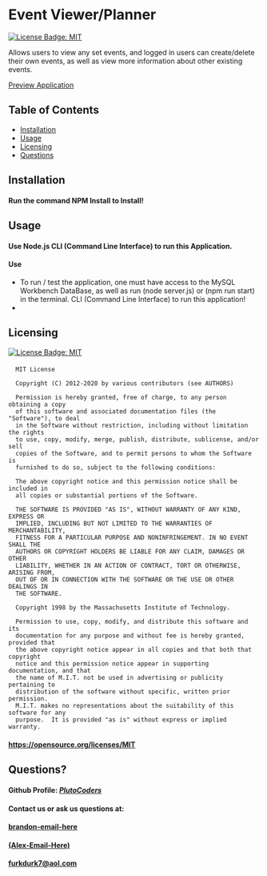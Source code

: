 
  # Event Viewer/Planner

  [![License Badge: MIT](https://img.shields.io/badge/License-MIT-blue.svg)](https://opensource.org/licenses/MIT)

  Allows users to view any set events, and logged in users can create/delete their own events, as well as view more information about other existing events.

  [Preview Application](https://media.istockphoto.com/id/460423127/photo/tire-swing-hanging-from-tree-on-sunny-day.jpg?s=612x612&w=0&k=20&c=E3yxlF_IK2jj43JSN4M8NIyH3VW0kvtwzF0g59hrQSY=)

  ## Table of Contents  
  * [Installation](#installation)  
  * [Usage](#usage) 
  * [Licensing](#licensing)
  * [Questions](#questions)

  ## Installation
  #### Run the command NPM Install to Install!
  
  ## Usage
  #### Use Node.js CLI (Command Line Interface) to run this Application.

  #### Use 
  - To run / test the application, one must have access to the MySQL Workbench DataBase, as well as run (node server.js) or (npm run start) in the terminal. CLI (Command Line Interface) to run this application!
  - 
  ## Licensing
  [![License Badge: MIT](https://img.shields.io/badge/License-MIT-blue.svg)](https://opensource.org/licenses/MIT)
  #### 
      MIT License

      Copyright (C) 2012-2020 by various contributors (see AUTHORS)

      Permission is hereby granted, free of charge, to any person obtaining a copy
      of this software and associated documentation files (the "Software"), to deal
      in the Software without restriction, including without limitation the rights
      to use, copy, modify, merge, publish, distribute, sublicense, and/or sell
      copies of the Software, and to permit persons to whom the Software is
      furnished to do so, subject to the following conditions:

      The above copyright notice and this permission notice shall be included in
      all copies or substantial portions of the Software.

      THE SOFTWARE IS PROVIDED "AS IS", WITHOUT WARRANTY OF ANY KIND, EXPRESS OR
      IMPLIED, INCLUDING BUT NOT LIMITED TO THE WARRANTIES OF MERCHANTABILITY,
      FITNESS FOR A PARTICULAR PURPOSE AND NONINFRINGEMENT. IN NO EVENT SHALL THE
      AUTHORS OR COPYRIGHT HOLDERS BE LIABLE FOR ANY CLAIM, DAMAGES OR OTHER
      LIABILITY, WHETHER IN AN ACTION OF CONTRACT, TORT OR OTHERWISE, ARISING FROM,
      OUT OF OR IN CONNECTION WITH THE SOFTWARE OR THE USE OR OTHER DEALINGS IN
      THE SOFTWARE.
      
      Copyright 1998 by the Massachusetts Institute of Technology.

      Permission to use, copy, modify, and distribute this software and its
      documentation for any purpose and without fee is hereby granted, provided that
      the above copyright notice appear in all copies and that both that copyright
      notice and this permission notice appear in supporting documentation, and that
      the name of M.I.T. not be used in advertising or publicity pertaining to
      distribution of the software without specific, written prior permission.
      M.I.T. makes no representations about the suitability of this software for any
      purpose.  It is provided "as is" without express or implied warranty.
  
  #### https://opensource.org/licenses/MIT

  ## Questions?
  
  #### Github Profile: [*PlutoCoders*](https://github.com/PlutoCoders)

  #### Contact us or ask us questions at:
  #### [brandon-email-here](mailto:brandonellis.rivera@gmail.com)
  #### [(Alex-Email-Here)](mailto:plutocoding@gmail.com)
  #### [furkdurk7@aol.com](mailto:furkdurk7@aol.com)
  
  